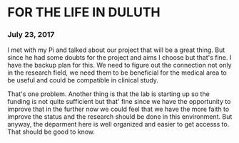 # FOR THE LIFE IN DULUTH

### July 23, 2017

I met with my Pi and talked about our project that will be a great thing. But since he had some doubts for the project and aims I choose but that's fine. I have the backup plan for this. We need to figure out the connection not only in the research field, we need them to be beneficial for the medical area to be useful and could be compatible in clinical study.

That's one problem. Another thing is that the lab is starting up so the funding is not quite sufficient but that' fine since we have the opportunity to improve that in the further now we could feel that we have the more faith to improve the status and the research should be done in this environment. But anyway, the deparment here is well organized and easier to get accesss to. That should be good to know.